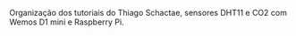 Organização dos tutoriais do Thiago Schactae, sensores DHT11 e CO2 com Wemos D1 mini e Raspberry Pi.
